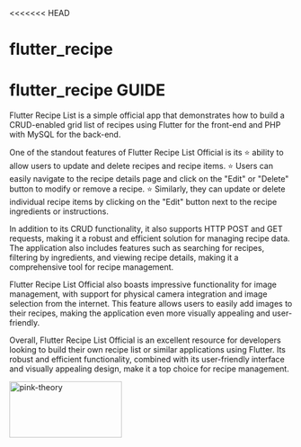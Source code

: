 <<<<<<< HEAD
# flutter_recipe

# flutter_recipe GUIDE

Flutter Recipe List is a simple official app that demonstrates how to build a CRUD-enabled grid list of recipes using Flutter for the front-end and PHP with MySQL for the back-end. 

One of the standout features of Flutter Recipe List Official is its 
⭐ ability to allow users to update and delete recipes and recipe items. 
⭐ Users can easily navigate to the recipe details page and click on the "Edit" or "Delete" button to modify or remove a recipe.
⭐ Similarly, they can update or delete individual recipe items by clicking on the "Edit" button next to the recipe ingredients or instructions.

In addition to its CRUD functionality, it  also supports HTTP POST and GET requests, making it a robust and efficient solution for managing recipe data. The application also includes features such as searching for recipes, filtering by ingredients, and viewing recipe details, making it a comprehensive tool for recipe management.

Flutter Recipe List Official also boasts impressive functionality for image management, with support for physical camera integration and image selection from the internet. 
This feature allows users to easily add images to their recipes, making the application even more visually appealing and user-friendly.

Overall, Flutter Recipe List Official is an excellent resource for developers looking to build their own recipe list or similar applications using Flutter. Its robust and efficient functionality, combined with its user-friendly interface and visually appealing design, make it a top choice for recipe management.


<img align = "center" alt="pink-theory" width = "200" height = "100" src = "https://github.com/Krunxx/flutter_recipe_list/assets/82696971/e00b5edc-eda2-4eb4-837d-5a54f08d2884">
